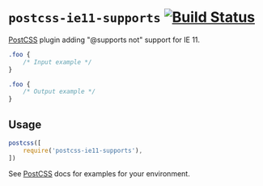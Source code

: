# `postcss-ie11-supports` [![Build Status][ci-img]][ci]

[PostCSS] plugin adding "@supports not" support for IE 11.

[PostCSS]: https://github.com/postcss/postcss
[ci-img]:  https://travis-ci.org/mgol/postcss-ie11-supports.svg
[ci]:      https://travis-ci.org/mgol/postcss-ie11-supports

```css
.foo {
    /* Input example */
}
```

```css
.foo {
    /* Output example */
}
```

## Usage

```js
postcss([
    require('postcss-ie11-supports'),
])
```

See [PostCSS] docs for examples for your environment.
